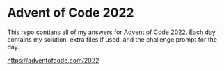# Advent of Code 2022
This repo contians all of my answers for Advent of Code 2022. Each day contains my solution, extra files if used, and the challenge prompt for the day.

https://adventofcode.com/2022
